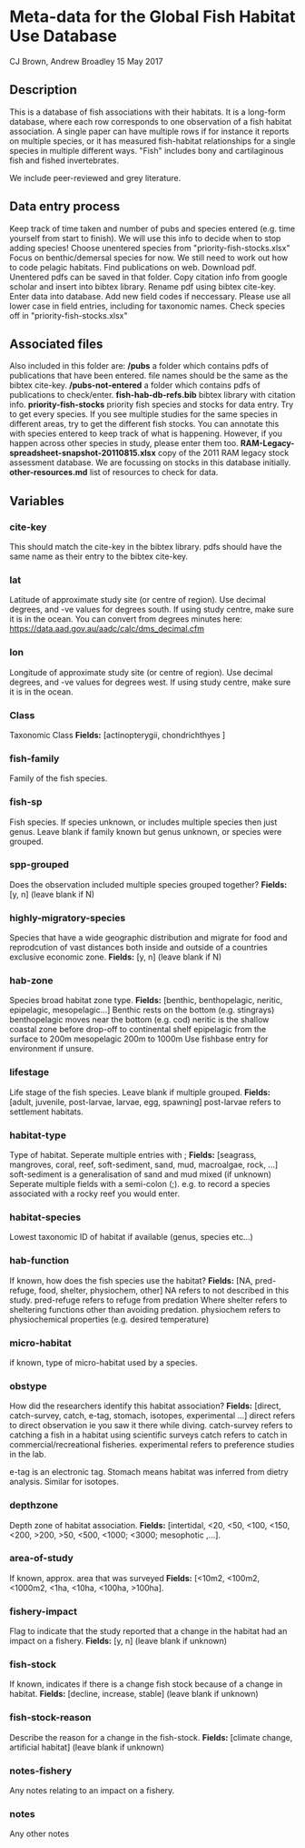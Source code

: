 # Meta-data for the Global Fish Habitat Use Database

CJ Brown, Andrew Broadley 15 May 2017

## Description
This is a database of fish associations with their habitats. It is a long-form database, where each row corresponds to one observation of a fish habitat association. A single paper can have multiple rows if for instance it reports on multiple species, or it has measured fish-habitat relationships for a single species in multiple different ways.
"Fish" includes bony and cartilaginous fish and fished invertebrates.

We include peer-reviewed and grey literature.

## Data entry process
Keep track of time taken and number of pubs and species entered (e.g. time yourself from start to finish). We will use this info to decide when to stop adding species!
Choose unentered species from "priority-fish-stocks.xlsx"
Focus on benthic/demersal species for now. We still need to work out how to code pelagic habitats.
Find publications on web.
Download pdf.
Unentered pdfs can be saved in that folder.
Copy citation info from google scholar and insert into bibtex library.
Rename pdf using bibtex cite-key.
Enter data into database.
Add new field codes if neccessary.
Please use all lower case in field entries, including for taxonomic names.
Check species off in "priority-fish-stocks.xlsx"

## Associated files
Also included in this folder are:
**/pubs** a folder which contains pdfs of publications that have been entered.
file names should be the same as the bibtex cite-key.
**/pubs-not-entered** a folder which contains pdfs of publications to check/enter.
**fish-hab-db-refs.bib** bibtex library with citation info.
**priority-fish-stocks** priority fish species and stocks for data entry.
Try to get every species. If you see multiple studies for the same species in different areas, try to get the different fish stocks.
You can annotate this with species entered to keep track of what is happening.
However, if you happen across other species in study, please enter them too.
**RAM-Legacy-spreadsheet-snapshot-20110815.xlsx** copy of the 2011 RAM legacy stock assessment database.
We are focussing on stocks in this database initially.
**other-resources.md** list of resources to check for data.

## Variables

### cite-key
This should match the cite-key in the bibtex library.
pdfs should have the same name as their entry to the bibtex cite-key.

### lat
Latitude of approximate study site (or centre of region). Use decimal degrees,
and -ve values for degrees south.  If using study centre, make sure it is in the ocean.
You can convert from degrees minutes here: https://data.aad.gov.au/aadc/calc/dms_decimal.cfm

### lon
Longitude of approximate study site (or centre of region). Use decimal degrees,
and -ve values for degrees west. If using study centre, make sure it is in the ocean.

### Class
Taxonomic Class
**Fields:**
[actinopterygii, chondrichthyes ]

### fish-family
Family of the fish species.

### fish-sp
Fish species. If species unknown, or includes multiple species then just genus.
Leave blank if family known but genus unknown, or species were grouped.

### spp-grouped
Does the observation included multiple species grouped together?
**Fields:**
[y, n]
(leave blank if N)

### highly-migratory-species
Species that have a wide geographic distribution and migrate for food and reprodcution of vast distances both inside and outside of a countries exclusive economic zone.
**Fields:**
[y, n]
(leave blank if N)

### hab-zone
Species broad habitat zone type.
**Fields:**
[benthic, benthopelagic, neritic, epipelagic, mesopelagic...]
Benthic rests on the bottom (e.g. stingrays)
benthopelagic moves near the bottom (e.g. cod)
neritic is the shallow coastal zone before drop-off to continental shelf
epipelagic from the surface to 200m
mesopelagic 200m to 1000m
Use fishbase entry for environment if unsure.

### lifestage
Life stage of the fish species. Leave blank if multiple grouped.
**Fields:**
[adult, juvenile, post-larvae, larvae, egg, spawning]
post-larvae refers to settlement habitats.

### habitat-type
Type of habitat. Seperate multiple entries with ;
**Fields:**
[seagrass, mangroves, coral, reef, soft-sediment, sand, mud, macroalgae, rock, ...]
soft-sediment is a generalisation of sand and mud mixed (if unknown)
Seperate multiple fields with a semi-colon (;). e.g. to record a species associated with a rocky reef you would enter.

### habitat-species
Lowest taxonomic ID of habitat if available (genus, species etc...)

### hab-function
If known, how does the fish species use the habitat?
**Fields:**
[NA, pred-refuge, food, shelter, physiochem, other]
NA refers to not described in this study.
pred-refuge refers to refuge from predation
Where shelter refers to sheltering functions other than avoiding predation.
physiochem refers to physiochemical properties (e.g. desired temperature)

### micro-habitat
if known, type of micro-habitat used by a species.

### obstype
How did the researchers identify this habitat association?
**Fields:**
[direct, catch-survey, catch, e-tag, stomach, isotopes, experimental ...]
direct refers to direct observation ie you saw it there while diving.
catch-survey refers to catching a fish in a habitat using scientific surveys
catch refers to catch in commercial/recreational fisheries.
experimental refers to preference studies in the lab.

e-tag is an electronic tag.
Stomach means habitat was inferred from dietry analysis. Similar for isotopes.

### depthzone
Depth zone of habitat association.
**Fields:**
[intertidal, <20, <50, <100, <150, <200, >200, >50, <500, <1000; <3000; mesophotic ,...].

### area-of-study
If known, approx. area that was surveyed
**Fields:**
[<10m2, <100m2, <1000m2, <1ha, <10ha, <100ha, >100ha].


### fishery-impact
Flag to indicate that the study reported that a change in the habitat had an impact on a fishery.
**Fields:**
[y, n]
(leave blank if unknown)

### fish-stock
If known, indicates if there is a change fish stock because of a change in habitat.
**Fields:**
[decline, increase, stable]
(leave blank if unknown)

### fish-stock-reason
Describe the reason for a change in the fish-stock.
**Fields:**
[climate change, artificial habitat]
(leave blank if unknown)


### notes-fishery
Any notes relating to an impact on a fishery.



### notes
Any other notes
